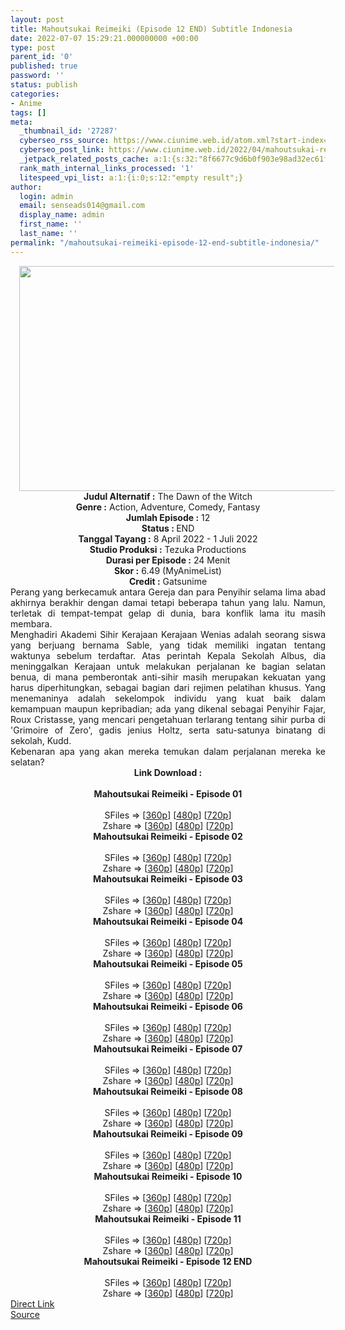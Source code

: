```yaml
---
layout: post
title: Mahoutsukai Reimeiki (Episode 12 END) Subtitle Indonesia
date: 2022-07-07 15:29:21.000000000 +00:00
type: post
parent_id: '0'
published: true
password: ''
status: publish
categories:
- Anime
tags: []
meta:
  _thumbnail_id: '27287'
  cyberseo_rss_source: https://www.ciunime.web.id/atom.xml?start-index=1
  cyberseo_post_link: https://www.ciunime.web.id/2022/04/mahoutsukai-reimeiki-subtitle-indonesia.html
  _jetpack_related_posts_cache: a:1:{s:32:"8f6677c9d6b0f903e98ad32ec61f8deb";a:2:{s:7:"expires";i:1657255879;s:7:"payload";a:3:{i:0;a:1:{s:2:"id";i:27041;}i:1;a:1:{s:2:"id";i:26941;}i:2;a:1:{s:2:"id";i:26897;}}}}
  rank_math_internal_links_processed: '1'
  litespeed_vpi_list: a:1:{i:0;s:12:"empty result";}
author:
  login: admin
  email: senseads014@gmail.com
  display_name: admin
  first_name: ''
  last_name: ''
permalink: "/mahoutsukai-reimeiki-episode-12-end-subtitle-indonesia/"
---
```

<div class="separator" style="clear: both; text-align: center;"><a href="https://blogger.googleusercontent.com/img/b/R29vZ2xl/AVvXsEhkp30zauNipkGCzgRBnAkCRrQep_mdeo5Lk3qXGk2JuX24UElMM_m5BdvHBrN8MTcIgDuNdPPJ4npt7F5_H30JDRiFvBrqj1rThPkmQi631ZRTiOzxU1p3bfYXrfnTxtDSaDZL_7US3lwkmixeu7Nj_R-OewDuMAiFRPN51P9cy6wBpryRsJ7KqGA-/s1280/Mahoutsukai%20Reimeiki.jpg" style="margin-left: 1em; margin-right: 1em;"><img border="0" data-original-height="720" data-original-width="1280" height="360" src="{{ site.baseurl }}/assets/2022/07/Mahoutsukai%20Reimeiki.jpg" width="640" /></a></div>
<div class="separator" style="clear: both; text-align: center;"></div>
<div style="text-align: center;"><b>Judul</b><b><b> Alternatif</b> :</b> The Dawn of the Witch</div>
<div style="text-align: center;"><b><b>Genre :</b></b> Action, Adventure, Comedy, Fantasy</div>
<div style="text-align: center;"><b>Jumlah Episode :</b> 12<br /><b>Status :&nbsp;</b>END<br /><b>Tanggal Tayang :</b> 8 April&nbsp;2022 - 1 Juli 2022<br /><b>Studio Produksi :</b>&nbsp;Tezuka Productions<br /><b>Durasi per Episode :</b> 24 Menit</div>
<div style="text-align: center;"><b>Skor :</b> 6.49 (MyAnimeList)</div>
<div style="text-align: center;"><b>Credit :</b>&nbsp;Gatsunime</div>
<div style="text-align: center;"></div>
<div style="text-align: justify;">
<div>Perang yang berkecamuk antara Gereja dan para Penyihir selama lima abad akhirnya berakhir dengan damai tetapi beberapa tahun yang lalu. Namun, terletak di tempat-tempat gelap di dunia, bara konflik lama itu masih membara.</div>
<div></div>
<div>Menghadiri Akademi Sihir Kerajaan Kerajaan Wenias adalah seorang siswa yang berjuang bernama Sable, yang tidak memiliki ingatan tentang waktunya sebelum terdaftar. Atas perintah Kepala Sekolah Albus, dia meninggalkan Kerajaan untuk melakukan perjalanan ke bagian selatan benua, di mana pemberontak anti-sihir masih merupakan kekuatan yang harus diperhitungkan, sebagai bagian dari rejimen pelatihan khusus. Yang menemaninya adalah sekelompok individu yang kuat baik dalam kemampuan maupun kepribadian; ada yang dikenal sebagai Penyihir Fajar, Roux Cristasse, yang mencari pengetahuan terlarang tentang sihir purba di 'Grimoire of Zero', gadis jenius Holtz, serta satu-satunya binatang di sekolah, Kudd.</div>
<div></div>
<div>Kebenaran apa yang akan mereka temukan dalam perjalanan mereka ke selatan?</div>
</div>
<div style="text-align: justify;"></div>
<div style="text-align: justify;"></div>
<div style="text-align: center;">
<div style="text-align: center;">
<div style="text-align: left;">
<div style="text-align: center;"><b>Link Download :</b></div>
<div style="text-align: center;"><b><br /></b></div>
<div style="text-align: center;"><span style="text-align: left;"><b>Mahoutsukai Reimeiki&nbsp;</b></span><b>- Episode 01</b></div>
<div style="text-align: center;"><b><br /></b></div>
<div style="text-align: center;">SFiles =&gt; [<a href="http://www.solidfiles.com/v/BVWnAYZ7z62dL" target="_blank" rel="noopener">360p</a>] [<a href="http://www.solidfiles.com/v/MWGp85nGXxp3z" target="_blank" rel="noopener">480p</a>] [<a href="http://www.solidfiles.com/v/dNL3pxXxmQVx3" target="_blank" rel="noopener">720p</a>]</div>
<div style="text-align: center;">Zshare =&gt; [<a href="https://www96.zippyshare.com/v/ijHsqlVv/file.html" target="_blank" rel="noopener">360p</a>] [<a href="https://www96.zippyshare.com/v/0I3C1cfg/file.html" target="_blank" rel="noopener">480p</a>] [<a href="https://www96.zippyshare.com/v/lea8hp0i/file.html" target="_blank" rel="noopener">720p</a>]</div>
<div style="text-align: center;"></div>
<div style="text-align: center;">
<div><span style="text-align: left;"><b>Mahoutsukai Reimeiki&nbsp;</b></span><b>- Episode 02</b></div>
<div><b><br /></b></div>
<div>SFiles =&gt; [<a href="http://www.solidfiles.com/v/dNvDnqBgGDRM2" target="_blank" rel="noopener">360p</a>] [<a href="http://www.solidfiles.com/v/GWXQN4jWGBGxg" target="_blank" rel="noopener">480p</a>] [<a href="http://www.solidfiles.com/v/KnKQeZQ53rxVj" target="_blank" rel="noopener">720p</a>]</div>
<div>Zshare =&gt; [<a href="https://www96.zippyshare.com/v/OZWR7GE0/file.html" target="_blank" rel="noopener">360p</a>] [<a href="https://www96.zippyshare.com/v/kGIwk6XH/file.html" target="_blank" rel="noopener">480p</a>] [<a href="https://www96.zippyshare.com/v/B28UGtY9/file.html" target="_blank" rel="noopener">720p</a>]</div>
<div></div>
<div>
<div><span style="text-align: left;"><b>Mahoutsukai Reimeiki&nbsp;</b></span><b>- Episode 03</b></div>
<div><b><br /></b></div>
<div>SFiles =&gt; [<a href="http://www.solidfiles.com/v/xVxp8QP4DwnWY" target="_blank" rel="noopener">360p</a>] [<a href="http://www.solidfiles.com/v/jQAq577DMe7ym" target="_blank" rel="noopener">480p</a>] [<a href="http://www.solidfiles.com/v/dNaQepG2Rw8ge" target="_blank" rel="noopener">720p</a>]</div>
<div>Zshare =&gt; [<a href="https://www57.zippyshare.com/v/megpSPup/file.html" target="_blank" rel="noopener">360p</a>] [<a href="https://www57.zippyshare.com/v/H0RJCKpK/file.html" target="_blank" rel="noopener">480p</a>] [<a href="https://www57.zippyshare.com/v/Go0AULXs/file.html" target="_blank" rel="noopener">720p</a>]</div>
</div>
<div></div>
<div>
<div><span style="text-align: left;"><b>Mahoutsukai Reimeiki&nbsp;</b></span><b>- Episode 04</b></div>
<div><b><br /></b></div>
<div>SFiles =&gt; [<a href="http://www.solidfiles.com/v/MW7ZAKz7VRKe2" target="_blank" rel="noopener">360p</a>] [<a href="http://www.solidfiles.com/v/XLVgDq6q8ra7X" target="_blank" rel="noopener">480p</a>] [<a href="http://www.solidfiles.com/v/5d6ppArgR6g66" target="_blank" rel="noopener">720p</a>]</div>
<div>Zshare =&gt; [<a href="https://www79.zippyshare.com/v/9P0y1ZkE/file.html" target="_blank" rel="noopener">360p</a>] [<a href="https://www79.zippyshare.com/v/FYvJwq2p/file.html" target="_blank" rel="noopener">480p</a>] [<a href="https://www79.zippyshare.com/v/wNRj69uA/file.html" target="_blank" rel="noopener">720p</a>]</div>
</div>
<div></div>
<div>
<div><span style="text-align: left;"><b>Mahoutsukai Reimeiki&nbsp;</b></span><b>- Episode 05</b></div>
<div><b><br /></b></div>
<div>SFiles =&gt; [<a href="http://www.solidfiles.com/v/qdaMWvPBY3nQN" target="_blank" rel="noopener">360p</a>] [<a href="http://www.solidfiles.com/v/NVp6ZPZR2MrLe" target="_blank" rel="noopener">480p</a>] [<a href="http://www.solidfiles.com/v/a4kLgK63mM7Z3" target="_blank" rel="noopener">720p</a>]</div>
<div>Zshare =&gt; [<a href="https://www64.zippyshare.com/v/UpLZ6iKZ/file.html" target="_blank" rel="noopener">360p</a>] [<a href="https://www64.zippyshare.com/v/KydqniHL/file.html" target="_blank" rel="noopener">480p</a>] [<a href="https://www64.zippyshare.com/v/xUZ2CxVK/file.html" target="_blank" rel="noopener">720p</a>]</div>
</div>
<div></div>
<div>
<div><span style="text-align: left;"><b>Mahoutsukai Reimeiki&nbsp;</b></span><b>- Episode 06</b></div>
<div><b><br /></b></div>
<div>SFiles =&gt; [<a href="https://www.mp4upload.com/x893zdr1dfmm" target="_blank" rel="noopener">360p</a>] [<a href="https://www.mp4upload.com/73itqdf6pvtt" target="_blank" rel="noopener">480p</a>] [<a href="https://www.mp4upload.com/rpi8f97q2cea" target="_blank" rel="noopener">720p</a>]</div>
<div>Zshare =&gt; [<a href="https://www1.zippyshare.com/v/XAoVzUUf/file.html" target="_blank" rel="noopener">360p</a>] [<a href="https://www1.zippyshare.com/v/ECGLD8Lh/file.html" target="_blank" rel="noopener">480p</a>] [<a href="https://www1.zippyshare.com/v/EG8tgU81/file.html" target="_blank" rel="noopener">720p</a>]</div>
</div>
<div></div>
<div>
<div><span style="text-align: left;"><b>Mahoutsukai Reimeiki&nbsp;</b></span><b>- Episode 07</b></div>
<div><b><br /></b></div>
<div>SFiles =&gt; [<a href="http://www.solidfiles.com/v/z3ZRDgrLwReyX" target="_blank" rel="noopener">360p</a>] [<a href="http://www.solidfiles.com/v/peG5BKVWNBmkR" target="_blank" rel="noopener">480p</a>] [<a href="http://www.solidfiles.com/v/7MdGN8ZgyWqjB" target="_blank" rel="noopener">720p</a>]</div>
<div>Zshare =&gt; [<a href="https://www120.zippyshare.com/v/657zWO5C/file.html" target="_blank" rel="noopener">360p</a>] [<a href="https://www120.zippyshare.com/v/FZRDABaV/file.html" target="_blank" rel="noopener">480p</a>] [<a href="https://www120.zippyshare.com/v/l8EI1bA7/file.html" target="_blank" rel="noopener">720p</a>]</div>
</div>
<div></div>
<div>
<div><span style="text-align: left;"><b>Mahoutsukai Reimeiki&nbsp;</b></span><b>- Episode 08</b></div>
<div><b><br /></b></div>
<div>SFiles =&gt; [<a href="http://www.solidfiles.com/v/x582gwrBKLyag" target="_blank" rel="noopener">360p</a>] [<a href="http://www.solidfiles.com/v/VxdYmnjKW3MLx" target="_blank" rel="noopener">480p</a>] [<a href="http://www.solidfiles.com/v/BN58Y3XRgzwwV" target="_blank" rel="noopener">720p</a>]</div>
<div>Zshare =&gt; [<a href="https://www7.zippyshare.com/v/FwHAyvCl/file.html" target="_blank" rel="noopener">360p</a>] [<a href="https://www7.zippyshare.com/v/cJic7PqP/file.html" target="_blank" rel="noopener">480p</a>] [<a href="https://www7.zippyshare.com/v/Hafxj5S8/file.html" target="_blank" rel="noopener">720p</a>]</div>
</div>
<div></div>
<div>
<div><span style="text-align: left;"><b>Mahoutsukai Reimeiki&nbsp;</b></span><b>- Episode 09</b></div>
<div><b><br /></b></div>
<div>SFiles =&gt; [<a href="http://www.solidfiles.com/v/6z5DayaYMaz6m" target="_blank" rel="noopener">360p</a>] [<a href="http://www.solidfiles.com/v/x5pQZp3P73dWx" target="_blank" rel="noopener">480p</a>] [<a href="http://www.solidfiles.com/v/y584Z8jdwyvkx" target="_blank" rel="noopener">720p</a>]</div>
<div>Zshare =&gt; [<a href="https://www101.zippyshare.com/v/RwUWIUGp/file.html" target="_blank" rel="noopener">360p</a>] [<a href="https://www101.zippyshare.com/v/qaIezlUX/file.html" target="_blank" rel="noopener">480p</a>] [<a href="https://www101.zippyshare.com/v/vZLmV3XH/file.html" target="_blank" rel="noopener">720p</a>]</div>
</div>
<div></div>
<div>
<div><span style="text-align: left;"><b>Mahoutsukai Reimeiki&nbsp;</b></span><b>- Episode 10</b></div>
<div><b><br /></b></div>
<div>SFiles =&gt; [<a href="http://www.solidfiles.com/v/DVkw3xY86PZjg" target="_blank" rel="noopener">360p</a>] [<a href="http://www.solidfiles.com/v/A3kMjQLWPWL46" target="_blank" rel="noopener">480p</a>] [<a href="http://www.solidfiles.com/v/k73qWvDN7KjNY" target="_blank" rel="noopener">720p</a>]</div>
<div>Zshare =&gt; [<a href="https://www91.zippyshare.com/v/ctzsYMkm/file.html" target="_blank" rel="noopener">360p</a>] [<a href="https://www91.zippyshare.com/v/BOJyuCwB/file.html" target="_blank" rel="noopener">480p</a>] [<a href="https://www91.zippyshare.com/v/oNLm1H1v/file.html" target="_blank" rel="noopener">720p</a>]</div>
</div>
<div></div>
<div>
<div><span style="text-align: left;"><b>Mahoutsukai Reimeiki&nbsp;</b></span><b>- Episode 11</b></div>
<div><b><br /></b></div>
<div>SFiles =&gt; [<a href="http://www.solidfiles.com/v/qn6kyNpwyNXyP" target="_blank" rel="noopener">360p</a>] [<a href="http://www.solidfiles.com/v/Xw2DmkLKBqzZV" target="_blank" rel="noopener">480p</a>] [<a href="http://www.solidfiles.com/v/wp8wX4axQxGeg" target="_blank" rel="noopener">720p</a>]</div>
<div>Zshare =&gt; [<a href="https://www10.zippyshare.com/v/ebZRk5nl/file.html" target="_blank" rel="noopener">360p</a>] [<a href="https://www10.zippyshare.com/v/0yY4mDgW/file.html" target="_blank" rel="noopener">480p</a>] [<a href="https://www10.zippyshare.com/v/plRqO0Pj/file.html" target="_blank" rel="noopener">720p</a>]</div>
</div>
<div></div>
<div>
<div><span style="text-align: left;"><b>Mahoutsukai Reimeiki&nbsp;</b></span><b>- Episode 12 END</b></div>
<div><b><br /></b></div>
<div>SFiles =&gt; [<a href="http://www.solidfiles.com/v/WQdRAjz8WDrMY" target="_blank" rel="noopener">360p</a>] [<a href="http://www.solidfiles.com/v/8yGkV2BgmpN7e" target="_blank" rel="noopener">480p</a>] [<a href="http://www.solidfiles.com/v/pe8YPvgdzgday" target="_blank" rel="noopener">720p</a>]</div>
<div>Zshare =&gt; [<a href="https://www103.zippyshare.com/v/2M5z11z9/file.html" target="_blank" rel="noopener">360p</a>] [<a href="https://www103.zippyshare.com/v/EH6gj9JW/file.html" target="_blank" rel="noopener">480p</a>] [<a href="https://www103.zippyshare.com/v/4Twa2rRr/file.html" target="_blank" rel="noopener">720p</a>]</div>
</div>
</div>
</div>
</div>
</div>
<link rel="stylesheet" href="https://cdnjs.cloudflare.com/ajax/libs/font-awesome/4.7.0/css/font-awesome.min.css" />
<div class="divbtn"> <a href="https://handymansurrender.com/fihup8buzv?key=94550f7ce39444073321dde3b8782f97" class="btn"><i class="fa fa-download"></i> Direct Link</a> <br /><a href="https://www.ciunime.web.id/2022/04/mahoutsukai-reimeiki-subtitle-indonesia.html">Source</a> </div>
